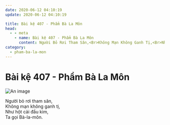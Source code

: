 ```yaml
---
date: 2020-06-12 04:10:19
update: 2020-06-12 04:10:19

title: Bài kệ 407 - Phẩm Bà La Môn
head:
  - - meta
    - name: Bài kệ 407 - Phẩm Bà La Môn
      content: Người Bỏ Rơi Tham Sân,<Br>Không Mạn Không Ganh Tị,<Br>Như Hột Cải Đầu Kim,<Br>Ta Gọi Bà-La-Môn.<Br>
category:
  - pham-ba-la-mon
---
```


# Bài kệ 407 - Phẩm Bà La Môn

![An image](/img/pham-ba-la-mon/pham-ba-la-mon-407.jpg)

Người bỏ rơi tham sân,<br>Không mạn không ganh tị,<br>Như hột cải đầu kim,<br>Ta gọi Bà-la-môn.<br>
